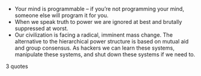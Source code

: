 - Your mind is programmable – if you’re not programming your mind, someone else will program it for you.
 - When we speak truth to power we are ignored at best and brutally suppressed at worst.
 - Our civilization is facing a radical, imminent mass change. The alternative to the hierarchical power structure is based on mutual aid and group consensus. As hackers we can learn these systems, manipulate these systems, and shut down these systems if we need to.

3 quotes
